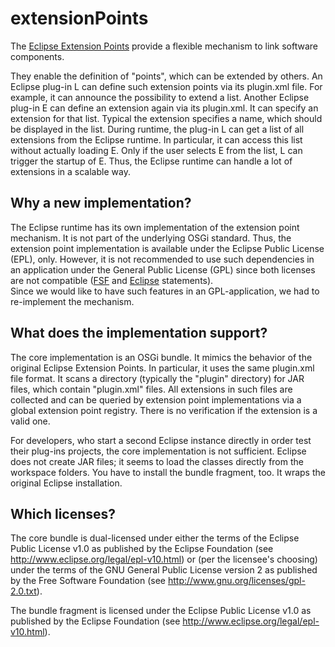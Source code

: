extensionPoints
===============

The [Eclipse Extension Points](http://wiki.eclipse.org/FAQ_What_are_extensions_and_extension_points%3F) provide a flexible mechanism to link software components.

They enable the definition of "points", which can be extended by others.
An Eclipse plug-in L can define such extension points via its plugin.xml file.
For example, it can announce the possibility to extend a list.
Another Eclipse plug-in E can define an extension again via its plugin.xml.
It can specify an extension for that list.
Typical the extension specifies a name, which should be displayed in the list.
During runtime, the plug-in L can get a list of all extensions from the Eclipse runtime.
In particular, it can access this list without actually loading E.
Only if the user selects E from the list, L can trigger the startup of E.
Thus, the Eclipse runtime can handle a lot of extensions in a scalable way.

Why a new implementation?
-------------------------

The Eclipse runtime has its own implementation of the extension point mechanism.
It is not part of the underlying OSGi standard.
Thus, the extension point implementation is available under the Eclipse Public License (EPL), only.
However, it is not recommended to use such dependencies in an application under the General Public License (GPL) since both licenses are not compatible ([FSF](http://www.fsf.org/blogs/licensing/using-the-gpl-for-eclipse-plug-ins) and [Eclipse](http://mmilinkov.wordpress.com/2010/04/06/epl-gpl-commentary/) statements).   
Since we would like to have such features in an GPL-application, we had to re-implement the mechanism.

What does the implementation support?
-------------------------------------

The core implementation is an OSGi bundle.
It mimics the behavior of the original Eclipse Extension Points.
In particular, it uses the same plugin.xml file format.
It scans a directory (typically the "plugin" directory) for JAR files, which contain "plugin.xml" files.
All extensions in such files are collected and can be queried by extension point implementations via a global extension point registry.
There is no verification if the extension is a valid one.

For developers, who start a second Eclipse instance directly in order test their plug-ins projects, the core implementation is not sufficient.
Eclipse does not create JAR files; it seems to load the classes directly from the workspace folders.
You have to install the bundle fragment, too.
It wraps the original Eclipse installation. 


Which licenses?
---------------

The core bundle is dual-licensed under either the terms of the Eclipse Public License v1.0 as published by the Eclipse Foundation (see <a href="http://www.eclipse.org/legal/epl-v10.html">http://www.eclipse.org/legal/epl-v10.html</a>)
or (per the licensee's choosing)
under the terms of the GNU General Public License version 2 as published by the Free Software Foundation (see <a href=http://www.gnu.org/licenses/gpl-2.0.txt>http://www.gnu.org/licenses/gpl-2.0.txt</a>).

The bundle fragment is licensed under the Eclipse Public License v1.0 as published by the Eclipse Foundation (see <a href="http://www.eclipse.org/legal/epl-v10.html">http://www.eclipse.org/legal/epl-v10.html</a>).
